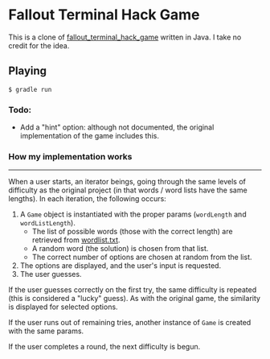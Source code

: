 # Fallout Terminal Hack Game

This is a clone of [fallout_terminal_hack_game](https://github.com/brianburton/fallout_terminal_hack_game) written in Java. I take no credit for the idea.

## Playing
`$ gradle run`

### Todo:
* Add a "hint" option: although not documented, the original implementation of the game includes this.

### How my implementation works
---
When a user starts, an iterator beings, going through the same levels of difficulty as the original project (in that words / word lists have the same lengths). In each iteration, the following occurs:

1. A `Game` object is instantiated with the proper params (`wordLength` and `wordListLength`).
    * The list of possible words (those with the correct length) are retrieved from [wordlist.txt](wordlist.txt).
    * A random word (the solution) is chosen from that list.
    * The correct number of options are chosen at random from the list.
1. The options are displayed, and the user's input is requested.
1. The user guesses.

If the user guesses correctly on the first try, the same difficulty is repeated (this is considered a "lucky" guess). As with the original game, the similarity is displayed for selected options.

If the user runs out of remaining tries, another instance of `Game` is created with the same params.

If the user completes a round, the next difficulty is begun.
